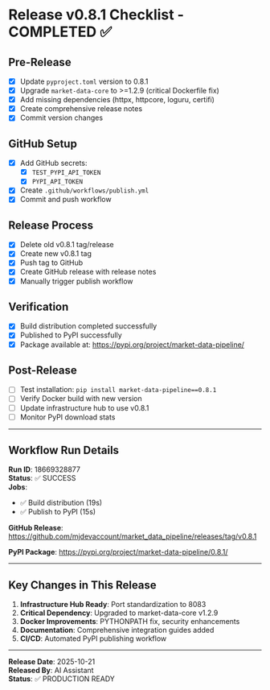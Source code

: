 # Release v0.8.1 Checklist - COMPLETED ✅

## Pre-Release

- [x] Update `pyproject.toml` version to 0.8.1
- [x] Upgrade `market-data-core` to >=1.2.9 (critical Dockerfile fix)
- [x] Add missing dependencies (httpx, httpcore, loguru, certifi)
- [x] Create comprehensive release notes
- [x] Commit version changes

## GitHub Setup

- [x] Add GitHub secrets:
  - [x] `TEST_PYPI_API_TOKEN`
  - [x] `PYPI_API_TOKEN`
- [x] Create `.github/workflows/publish.yml`
- [x] Commit and push workflow

## Release Process

- [x] Delete old v0.8.1 tag/release
- [x] Create new v0.8.1 tag
- [x] Push tag to GitHub
- [x] Create GitHub release with release notes
- [x] Manually trigger publish workflow

## Verification

- [x] Build distribution completed successfully
- [x] Published to PyPI successfully
- [x] Package available at: https://pypi.org/project/market-data-pipeline/

## Post-Release

- [ ] Test installation: `pip install market-data-pipeline==0.8.1`
- [ ] Verify Docker build with new version
- [ ] Update infrastructure hub to use v0.8.1
- [ ] Monitor PyPI download stats

---

## Workflow Run Details

**Run ID**: 18669328877  
**Status**: ✅ SUCCESS  
**Jobs**:
- ✅ Build distribution (19s)
- ✅ Publish to PyPI (15s)

**GitHub Release**: https://github.com/mjdevaccount/market_data_pipeline/releases/tag/v0.8.1

**PyPI Package**: https://pypi.org/project/market-data-pipeline/0.8.1/

---

## Key Changes in This Release

1. **Infrastructure Hub Ready**: Port standardization to 8083
2. **Critical Dependency**: Upgraded to market-data-core v1.2.9
3. **Docker Improvements**: PYTHONPATH fix, security enhancements
4. **Documentation**: Comprehensive integration guides added
5. **CI/CD**: Automated PyPI publishing workflow

---

**Release Date**: 2025-10-21  
**Released By**: AI Assistant  
**Status**: ✅ PRODUCTION READY


